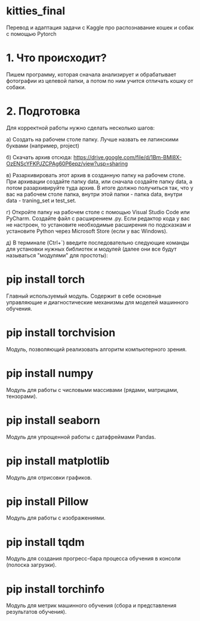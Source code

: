 # kitties_final
Перевод и адаптация задачи с Kaggle про распознавание кошек и собак с помощью Pytorch

# 1. Что происходит?
Пишем программу, которая сначала анализирует и обрабатывает фотографии из целевой папки, а потом по ним учится отличать кошку от собаки.

# 2. Подготовка
Для корректной работы нужно сделать несколько шагов:

а) Создать на рабочем столе папку. Лучше назвать ее латинскими буквами (например, project)

б) Скачать архив отсюда: https://drive.google.com/file/d/1Bm-BMI8X-OzENScYFKPJZCPAg60P6epz/view?usp=sharing

в) Разархивировать этот архив в созданную папку на рабочем столе. При архивации создайте папку data, или сначала создайте папку data, а потом разархивируйте туда архив.
В итоге должно получиться так, что у вас на рабочем столе папка, внутри этой папки - папка data, внутри data - traning_set и test_set.

г) Откройте папку на рабочем столе с помощью Visual Studio Code или PyCharm. Создайте файл с расширением .py. Если редактор кода у вас не настроен, то установите необходимые расширения по подсказкам и установите Python через Microsoft Store (если у вас Windows).

д) В терминале (Ctrl+`) введите последовательно следующие команды для установки нужных библиотек и модулей (далее они все будут называться "модулями" для простоты):

# pip install torch
Главный используемый модуль. Содержит в себе основные управляющие и диагностические механизмы для моделей машинного обучения.

# pip install torchvision
Модуль, позволяющий реализовать алгоритм компьютерного зрения.

# pip install numpy
Модуль для работы с числовыми массивами (рядами, матрицами, тензорами).

# pip install seaborn
Модуль для упрощенной работы с датафреймами Pandas.

# pip install matplotlib
Модуль для отрисовки графиков.

# pip install Pillow
Модуль для работы с изображениями.

# pip install tqdm
Модуль для создания прогресс-бара процесса обучения в консоли (полоска загрузки).

# pip install torchinfo
Модуль для метрик машинного обучения (сбора и представления результатов обучения).
